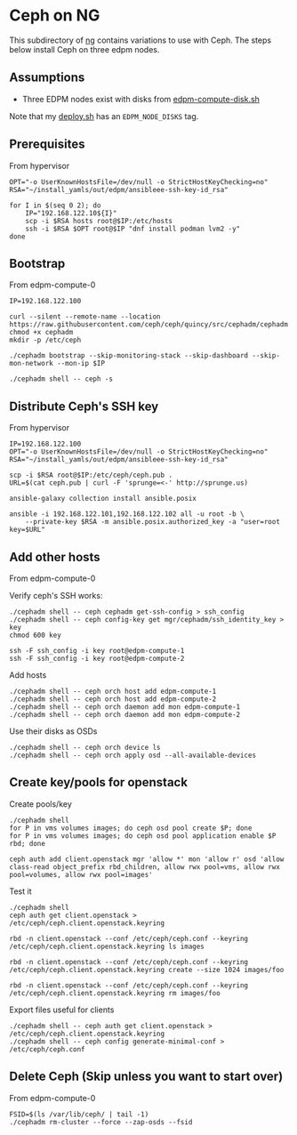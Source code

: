 # Ceph on NG

This subdirectory of [ng](../ng) contains variations to use with Ceph.
The steps below install Ceph on three edpm nodes.

## Assumptions

- Three EDPM nodes exist with disks from [edpm-compute-disk.sh](edpm-compute-disk.sh)

Note that my [deploy.sh](../deploy.sh) has an `EDPM_NODE_DISKS` tag.

## Prerequisites

From hypervisor
```
OPT="-o UserKnownHostsFile=/dev/null -o StrictHostKeyChecking=no"
RSA="~/install_yamls/out/edpm/ansibleee-ssh-key-id_rsa"

for I in $(seq 0 2); do
    IP="192.168.122.10${I}"
    scp -i $RSA hosts root@$IP:/etc/hosts
    ssh -i $RSA $OPT root@$IP "dnf install podman lvm2 -y"
done

```

## Bootstrap 

From edpm-compute-0
```
IP=192.168.122.100

curl --silent --remote-name --location https://raw.githubusercontent.com/ceph/ceph/quincy/src/cephadm/cephadm
chmod +x cephadm
mkdir -p /etc/ceph

./cephadm bootstrap --skip-monitoring-stack --skip-dashboard --skip-mon-network --mon-ip $IP

./cephadm shell -- ceph -s
```

## Distribute Ceph's SSH key

From hypervisor
```
IP=192.168.122.100
OPT="-o UserKnownHostsFile=/dev/null -o StrictHostKeyChecking=no"
RSA="~/install_yamls/out/edpm/ansibleee-ssh-key-id_rsa"

scp -i $RSA root@$IP:/etc/ceph/ceph.pub .
URL=$(cat ceph.pub | curl -F 'sprunge=<-' http://sprunge.us)

ansible-galaxy collection install ansible.posix

ansible -i 192.168.122.101,192.168.122.102 all -u root -b \
    --private-key $RSA -m ansible.posix.authorized_key -a "user=root key=$URL"
```
## Add other hosts

From edpm-compute-0

Verify ceph's SSH works:
```
./cephadm shell -- ceph cephadm get-ssh-config > ssh_config
./cephadm shell -- ceph config-key get mgr/cephadm/ssh_identity_key > key
chmod 600 key

ssh -F ssh_config -i key root@edpm-compute-1
ssh -F ssh_config -i key root@edpm-compute-2
```

Add hosts
```
./cephadm shell -- ceph orch host add edpm-compute-1
./cephadm shell -- ceph orch host add edpm-compute-2
./cephadm shell -- ceph orch daemon add mon edpm-compute-1
./cephadm shell -- ceph orch daemon add mon edpm-compute-2

```

Use their disks as OSDs
```
./cephadm shell -- ceph orch device ls
./cephadm shell -- ceph orch apply osd --all-available-devices
```

## Create key/pools for openstack

Create pools/key
```
./cephadm shell
for P in vms volumes images; do ceph osd pool create $P; done
for P in vms volumes images; do ceph osd pool application enable $P rbd; done

ceph auth add client.openstack mgr 'allow *' mon 'allow r' osd 'allow class-read object_prefix rbd_children, allow rwx pool=vms, allow rwx pool=volumes, allow rwx pool=images'
```

Test it
```
./cephadm shell 
ceph auth get client.openstack > /etc/ceph/ceph.client.openstack.keyring

rbd -n client.openstack --conf /etc/ceph/ceph.conf --keyring /etc/ceph/ceph.client.openstack.keyring ls images

rbd -n client.openstack --conf /etc/ceph/ceph.conf --keyring /etc/ceph/ceph.client.openstack.keyring create --size 1024 images/foo

rbd -n client.openstack --conf /etc/ceph/ceph.conf --keyring /etc/ceph/ceph.client.openstack.keyring rm images/foo
```

Export files useful for clients
```
./cephadm shell -- ceph auth get client.openstack > /etc/ceph/ceph.client.openstack.keyring
./cephadm shell -- ceph config generate-minimal-conf > /etc/ceph/ceph.conf
```

## Delete Ceph (Skip unless you want to start over)
From edpm-compute-0
```
FSID=$(ls /var/lib/ceph/ | tail -1)
./cephadm rm-cluster --force --zap-osds --fsid 
```
